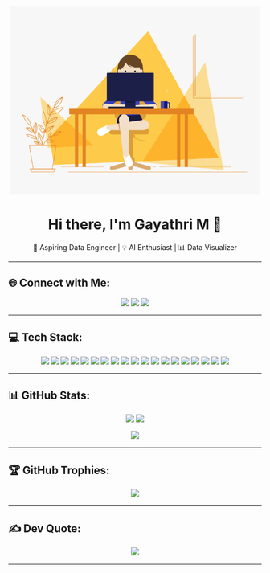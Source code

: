 <!-- 🧑‍💻 Banner or Intro -->
<p align="center">
  <img src="./code.gif" width="500" alt="Animated Coding">
</p>

<h1 align="center">Hi there, I'm Gayathri M 👋</h1>
<p align="center">
  🚀 Aspiring Data Engineer | 💡 AI Enthusiast | 📊 Data Visualizer  
</p>

---

## 🌐 Connect with Me:
<p align="center">
  <a href="https://instagram.com/gayathri.m_"><img src="https://img.shields.io/badge/Instagram-%23E4405F.svg?logo=Instagram&logoColor=white" /></a>
  <a href="https://linkedin.com/in/gayathrim352004"><img src="https://img.shields.io/badge/LinkedIn-%230077B5.svg?logo=linkedin&logoColor=white" /></a>
  <a href="mailto:gayathri.m352004@gmail.com"><img src="https://img.shields.io/badge/Email-D14836?logo=gmail&logoColor=white" /></a>
</p>

---

## 💻 Tech Stack:
<p align="center">
  <!-- Programming -->
  <img src="https://img.shields.io/badge/c-%2300599C.svg?style=for-the-badge&logo=c&logoColor=white"/>
  <img src="https://img.shields.io/badge/c++-%2300599C.svg?style=for-the-badge&logo=c%2B%2B&logoColor=white"/>
  <img src="https://img.shields.io/badge/java-%23ED8B00.svg?style=for-the-badge&logo=openjdk&logoColor=white"/>
  <img src="https://img.shields.io/badge/python-3670A0?style=for-the-badge&logo=python&logoColor=ffdd54"/>
  <img src="https://img.shields.io/badge/javascript-%23323330.svg?style=for-the-badge&logo=javascript&logoColor=%23F7DF1E"/>
  <img src="https://img.shields.io/badge/R-%23276DC3.svg?style=for-the-badge&logo=r&logoColor=white"/>

  <!-- Frameworks -->
  <img src="https://img.shields.io/badge/flask-%23000.svg?style=for-the-badge&logo=flask&logoColor=white"/>
  <img src="https://img.shields.io/badge/Streamlit-%23FE4B4B.svg?style=for-the-badge&logo=streamlit&logoColor=white"/>
  <img src="https://img.shields.io/badge/node.js-6DA55F?style=for-the-badge&logo=node.js&logoColor=white"/>

  <!-- Tools & Databases -->
  <img src="https://img.shields.io/badge/mysql-4479A1.svg?style=for-the-badge&logo=mysql&logoColor=white"/>
  <img src="https://img.shields.io/badge/MongoDB-%234ea94b.svg?style=for-the-badge&logo=mongodb&logoColor=white"/>
  <img src="https://img.shields.io/badge/Postman-FF6C37?style=for-the-badge&logo=postman&logoColor=white"/>

  <!-- Data & Viz -->
  <img src="https://img.shields.io/badge/numpy-%23013243.svg?style=for-the-badge&logo=numpy&logoColor=white"/>
  <img src="https://img.shields.io/badge/pandas-%23150458.svg?style=for-the-badge&logo=pandas&logoColor=white"/>
  <img src="https://img.shields.io/badge/Matplotlib-%23ffffff.svg?style=for-the-badge&logo=Matplotlib&logoColor=black"/>
  <img src="https://img.shields.io/badge/power_bi-F2C811?style=for-the-badge&logo=powerbi&logoColor=black"/>

  <!-- Design -->
  <img src="https://img.shields.io/badge/figma-%23F24E1E.svg?style=for-the-badge&logo=figma&logoColor=white"/>
  <img src="https://img.shields.io/badge/Canva-%2300C4CC.svg?style=for-the-badge&logo=Canva&logoColor=white"/>
  <img src="https://img.shields.io/badge/adobe-%23FF0000.svg?style=for-the-badge&logo=adobe&logoColor=white"/>
</p>

---

## 📊 GitHub Stats:
<p align="center">
  <img src="https://github-readme-stats.vercel.app/api?username=mgayathri3&theme=dark&hide_border=false&include_all_commits=true&count_private=true" width="47%"/>
  <img src="https://nirzak-streak-stats.vercel.app/?user=mgayathri3&theme=dark&hide_border=false" width="47%"/>
</p>
<p align="center">
  <img src="https://github-readme-stats.vercel.app/api/top-langs/?username=mgayathri3&theme=dark&hide_border=false&layout=compact" width="50%"/>
</p>

---

## 🏆 GitHub Trophies:
<p align="center">
  <img src="https://github-profile-trophy.vercel.app/?username=mgayathri3&theme=radical&no-frame=false&no-bg=false&margin-w=8"/>
</p>

---

## ✍️ Dev Quote:
<p align="center">
  <img src="https://quotes-github-readme.vercel.app/api?type=horizontal&theme=radical"/>
</p>

---


<!-- Proudly created with GPRM (https://gprm.itsvg.in) -->
